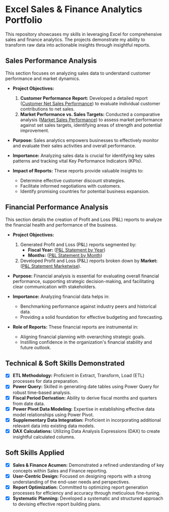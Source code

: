 # Excel Sales & Finance Analytics Portfolio

This repository showcases my skills in leveraging Excel for comprehensive sales and finance analytics. The projects demonstrate my ability to transform raw data into actionable insights through insightful reports.

## Sales Performance Analysis

This section focuses on analyzing sales data to understand customer performance and market dynamics.

- **Project Objectives:**
    1.  **Customer Performance Report:** Developed a detailed report ([Customer Net Sales Performance](https://github.com/Mohammed-Yusuf8/Excel-Sales-Analytics/blob/main/customer%20net%20sales%20performance.pdf)) to evaluate individual customer contributions to net sales.
    2.  **Market Performance vs. Sales Targets:** Conducted a comparative analysis ([Market Sales Performance](https://github.com/Mohammed-Yusuf8/Excel-Sales-Analytics/blob/main/market%20sales%20performance.pdf)) to assess market performance against set sales targets, identifying areas of strength and potential improvement.

- **Purpose:** Sales analytics empowers businesses to effectively monitor and evaluate their sales activities and overall performance.

- **Importance:** Analyzing sales data is crucial for identifying key sales patterns and tracking vital Key Performance Indicators (KPIs).

- **Impact of Reports:** These reports provide valuable insights to:
    - Determine effective customer discount strategies.
    - Facilitate informed negotiations with customers.
    - Identify promising countries for potential business expansion.

## Financial Performance Analysis

This section details the creation of Profit and Loss (P&L) reports to analyze the financial health and performance of the business.

- **Project Objectives:**
    1.  Generated Profit and Loss (P&L) reports segmented by:
        -   **Fiscal Year:** ([P&L Statement by Year](https://github.com/Mohammed-Yusuf8/Excel-Sales-Analytics/blob/main/P%26L%20statement%20by%20Year.pdf))
        -   **Months:** ([P&L Statement by Month](https://github.com/Mohammed-Yusuf8/Excel-Sales-Analytics/blob/main/P%26L%20statement%20by%20Month.pdf))
    2.  Developed Profit and Loss (P&L) reports broken down by **Market:** ([P&L Statement Marketwise](https://github.com/Mohammed-Yusuf8/Excel-Sales-Analytics/blob/main/P%26L%20statement%20Marketwise.pdf)).

- **Purpose:** Financial analysis is essential for evaluating overall financial performance, supporting strategic decision-making, and facilitating clear communication with stakeholders.

- **Importance:** Analyzing financial data helps in:
    - Benchmarking performance against industry peers and historical data.
    - Providing a solid foundation for effective budgeting and forecasting.

- **Role of Reports:** These financial reports are instrumental in:
    - Aligning financial planning with overarching strategic goals.
    - Instilling confidence in the organization's financial stability and future outlook.

## Technical & Soft Skills Demonstrated

- [x] **ETL Methodology:** Proficient in Extract, Transform, Load (ETL) processes for data preparation.
- [x] **Power Query:** Skilled in generating date tables using Power Query for robust time-based analysis.
- [x] **Fiscal Period Derivation:** Ability to derive fiscal months and quarters from date data.
- [x] **Power Pivot Data Modeling:** Expertise in establishing effective data model relationships using Power Pivot.
- [x] **Supplementary Data Integration:** Proficient in incorporating additional relevant data into existing data models.
- [x] **DAX Calculations:** Utilizing Data Analysis Expressions (DAX) to create insightful calculated columns.

## Soft Skills Applied

- [x] **Sales & Finance Acumen:** Demonstrated a refined understanding of key concepts within Sales and Finance reporting.
- [x] **User-Centric Design:** Focused on designing reports with a strong understanding of the end-user needs and perspectives.
- [x] **Report Optimization:** Committed to optimizing report generation processes for efficiency and accuracy through meticulous fine-tuning.
- [x] **Systematic Planning:** Developed a systematic and structured approach to devising effective report building plans.
